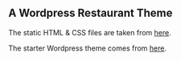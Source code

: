 ## A Wordpress Restaurant Theme

The static HTML & CSS files are taken from [here](http://pixelhint.com/resto-html5-css3-restaurant-home-page-template/).

The starter Wordpress theme comes from [here](https://underscores.me/).